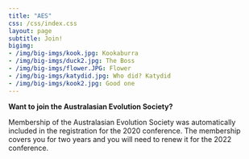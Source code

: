 ```yaml
---
title: "AES"
css: /css/index.css
layout: page
subtitle: Join!
bigimg:
- /img/big-imgs/kook.jpg: Kookaburra
- /img/big-imgs/duck2.jpg: The Boss
- /img/big-imgs/flower.JPG: Flower
- /img/big-imgs/katydid.jpg: Who did? Katydid
- /img/big-imgs/kook2.jpg: Good one
---
```


**Want to join the Australasian Evolution Society?**

Membership of the Australasian Evolution Society was automatically included in the registration for the 2020 conference. The membership covers you for two years and you will need to renew it for the 2022 conference.
